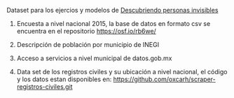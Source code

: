 Dataset para los ejercios y modelos de [Descubriendo personas invisibles](https://sg.com.mx/buzz/expedici-n-datos-descubriendo-personas-invisibles#.V-641nV97al)

1. Encuesta a nivel nacional 2015, la base de datos en formato csv se encuentra en el repositorio
https://osf.io/rb6we/

2. Descripción de población por municipio de INEGI

3. Acceso a servicios a nivel municipal de datos.gob.mx

4. Data set de los registros civiles y su ubicación a nivel nacional, el código y los datos estan disponibles en: https://github.com/oxcarh/scraper-registros-civiles.git

